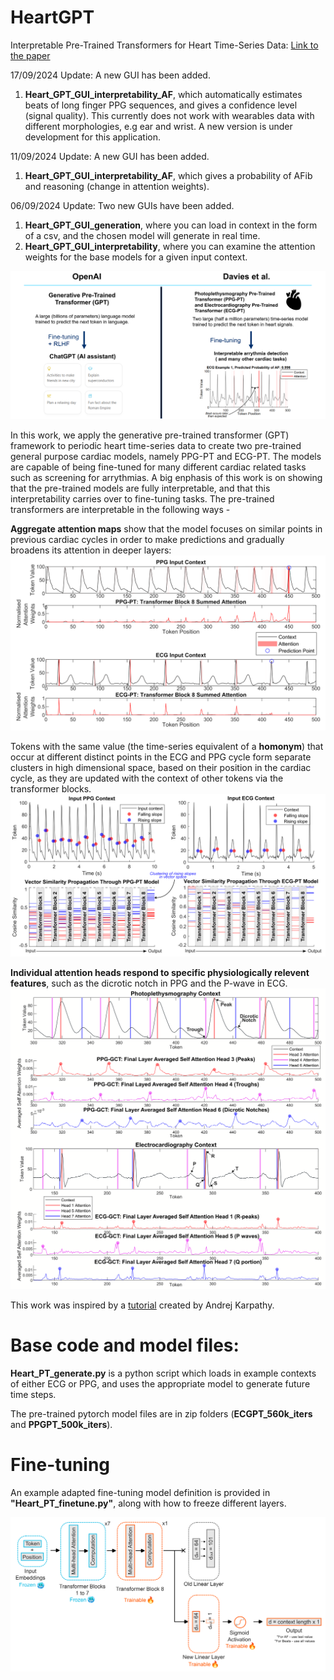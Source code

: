 # HeartGPT
Interpretable Pre-Trained Transformers for Heart Time-Series Data: 
[Link to the paper](https://www.arxiv.org/abs/2407.20775)

17/09/2024 Update: A new GUI has been added. 
1. **Heart_GPT_GUI_interpretability_AF**, which automatically estimates beats of long finger PPG sequences, and gives a confidence level (signal quality). This currently does not work with wearables data with different morphologies, e.g ear and wrist. A new version is under development for this application.

11/09/2024 Update: A new GUI has been added. 
1. **Heart_GPT_GUI_interpretability_AF**, which gives a probability of AFib and reasoning (change in attention weights).

06/09/2024 Update: Two new GUIs have been added. 
1. **Heart_GPT_GUI_generation**, where you can load in context in the form of a csv, and the chosen model will generate in real time.
2. **Heart_GPT_GUI_interpretability**, where you can examine the attention weights for the base models for a given input context.

![GPT_comparison](figures/Comparison_slide_cropped.png)

In this work,  we apply the generative pre-trained transformer (GPT) framework to periodic heart time-series data to create two pre-trained general purpose cardiac models, namely PPG-PT and ECG-PT. The models are capable of being fine-tuned for many different cardiac related tasks such as screening for arrythmias. A big enphasis of this work is on showing that the pre-trained models are fully interpretable, and that this interpretability carries over to fine-tuning tasks. The pre-trained transformers are interpretable in the following ways -

**Aggregate attention maps** show that the model focuses on similar points in previous cardiac cycles in order to make predictions and gradually broadens its attention in deeper layers:
![Aggregate Attention](figures/aggregate_attention_editw.png)

Tokens with the same value (the time-series equivalent of a **homonym**) that occur at different distinct points in the ECG and PPG cycle form separate clusters in high dimensional space, based on their position in the cardiac cycle, as they are updated with the context of other tokens via the transformer blocks.
![Homonyms](figures/homonyms_vector_similarityw.png)

**Individual attention heads respond to specific physiologically relevent features**, such as the dicrotic notch in PPG and the P-wave in ECG.
![individual_heads](figures/SA_individual_editw.png)


This work was inspired by a [tutorial](https://github.com/karpathy/ng-video-lecture) created by Andrej Karpathy.

# Base code and model files:
**Heart_PT_generate.py** is a python script which loads in example contexts of either ECG or PPG, and uses the appropriate model to generate future time steps.

The pre-trained pytorch model files are in zip folders (**ECGPT_560k_iters** and **PPGPT_500k_iters**).

# Fine-tuning

An example adapted fine-tuning model definition is provided in **"Heart_PT_finetune.py"**, along with how to freeze different layers. 

![Finetune_fig](figures/fine_tuning_diagramw.png)
